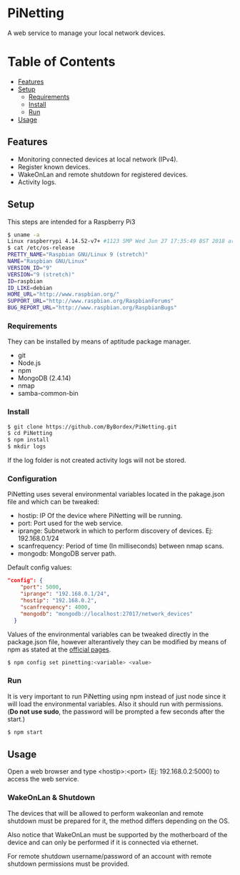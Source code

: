 # PiNetting
A web service to manage your local network devices.


Table of Contents
=================

  * [Features](#features)
  * [Setup](#setup)
    * [Requirements](#requirements)
    * [Install](#install)
    * [Run](#run)
  * [Usage](#usage)

## Features
   - Monitoring connected devices at local network (IPv4).
   - Register known devices.
   - WakeOnLan and remote shutdown for registered devices.
   - Activity logs.

## Setup

This steps are intended for a Raspberry Pi3
```sh
$ uname -a
Linux raspberrypi 4.14.52-v7+ #1123 SMP Wed Jun 27 17:35:49 BST 2018 armv7l GNU/Linux
$ cat /etc/os-release
PRETTY_NAME="Raspbian GNU/Linux 9 (stretch)"
NAME="Raspbian GNU/Linux"
VERSION_ID="9"
VERSION="9 (stretch)"
ID=raspbian
ID_LIKE=debian
HOME_URL="http://www.raspbian.org/"
SUPPORT_URL="http://www.raspbian.org/RaspbianForums"
BUG_REPORT_URL="http://www.raspbian.org/RaspbianBugs"
```
### Requirements
They can be installed by means of aptitude package manager.
  - git
  - Node.js
  - npm
  - MongoDB (2.4.14)
  - nmap
  - samba-common-bin
### Install
```sh
$ git clone https://github.com/ByBordex/PiNetting.git
$ cd PiNetting
$ npm install
$ mkdir logs
```
If the log folder is not created activity logs will not be stored.
### Configuration
PiNetting uses several environmental variables located in the pakage.json file and which can be tweaked:
  - hostip: IP Of the device where PiNetting will be running.
  - port: Port used for the web service.
  - iprange: Subnetwork in which to perform discovery of devices. Ej: 192.168.0.1/24
  - scanfrequency: Period of time (In milliseconds) between nmap scans.
  - mongodb: MongoDB server path.

 Default config values:
```json
"config": {
    "port": 5000,
    "iprange": "192.168.0.1/24",
    "hostip": "192.168.0.2",
    "scanfrequency": 4000,
    "mongodb": "mongodb://localhost:27017/network_devices"
  }
```
Values of the environmental variables can be tweaked directly in the package.json file, however alterantively they can be modified by means of npm as stated at the [official pages](https://docs.npmjs.com/misc/config#per-package-config-settings).
```sh
$ npm config set pinetting:<variable> <value>
```    
### Run
It is very important to run PiNetting using npm instead of just node since it will load the environmental variables.
Also it should run with permissions. (**Do not use sudo**, the password will be prompted a few seconds after the start.)
```sh
$ npm start
```

## Usage
Open a web browser and type \<hostip\>:\<port\> (Ej: 192.168.0.2:5000) to access the web service.

### WakeOnLan & Shutdown
The devices that will be allowed to perform wakeonlan and remote shutdown must be prepared for it, the method differs depending on the OS.

Also notice that WakeOnLan must be supported by the motherboard of the device and can only be performed if it is connected via ethernet.

For remote shutdown username/password of an account with remote shutdown permissions must be provided.
